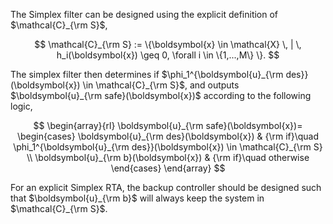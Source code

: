 The Simplex filter can be designed using the explicit definition of $\mathcal{C}_{\rm S}$,

$$
    \mathcal{C}_{\rm S} := \{\boldsymbol{x} \in \mathcal{X} \, | \, h_i(\boldsymbol{x}) \geq 0, \forall i \in \{1,...,M\} \}.
$$

The simplex filter then determines if $\phi_1^{\boldsymbol{u}_{\rm des}}(\boldsymbol{x}) \in \mathcal{C}_{\rm S}$, and outputs $\boldsymbol{u}_{\rm safe}(\boldsymbol{x})$ according to the following logic,

$$
\begin{array}{rl}
\boldsymbol{u}_{\rm safe}(\boldsymbol{x})=
\begin{cases}
\boldsymbol{u}_{\rm des}(\boldsymbol{x}) & {\rm if}\quad \phi_1^{\boldsymbol{u}_{\rm des}}(\boldsymbol{x}) \in \mathcal{C}_{\rm S}  \\ 
\boldsymbol{u}_{\rm b}(\boldsymbol{x})  & {\rm if}\quad otherwise
\end{cases}
\end{array}
$$

For an explicit Simplex RTA, the backup controller should be designed such that $\boldsymbol{u}_{\rm b}$ will always keep the system in $\mathcal{C}_{\rm S}$.